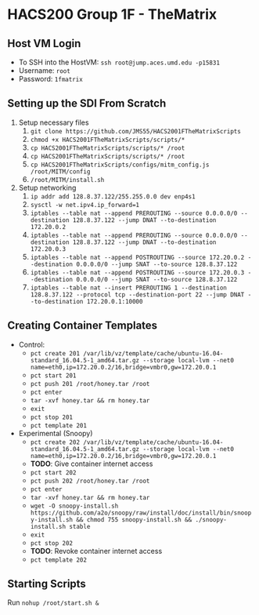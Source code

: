 # HACS200 Group 1F - TheMatrix

## Host VM Login
* To SSH into the HostVM: `ssh root@jump.aces.umd.edu -p15831`
* Username: `root`
* Password: `1fmatrix`

## Setting up the SDI From Scratch
1. Setup necessary files
    1. `git clone https://github.com/JMS55/HACS2001FTheMatrixScripts`
    2. `chmod +x HACS2001FTheMatrixScripts/scripts/*`
    3. `cp HACS2001FTheMatrixScripts/scripts/* /root`
    4. `cp HACS2001FTheMatrixScripts/scripts/* /root`
    5. `cp HACS2001FTheMatrixScripts/configs/mitm_config.js /root/MITM/config`
    6. `/root/MITM/install.sh`
1. Setup networking
    1. `ip addr add 128.8.37.122/255.255.0.0 dev enp4s1`
    2. `sysctl -w net.ipv4.ip_forward=1`
    3. `iptables --table nat --append PREROUTING --source 0.0.0.0/0 --destination 128.8.37.122 --jump DNAT --to-destination 172.20.0.2`
    4. `iptables --table nat --append PREROUTING --source 0.0.0.0/0 --destination 128.8.37.122 --jump DNAT --to-destination 172.20.0.3`
    5. `iptables --table nat --append POSTROUTING --source 172.20.0.2 --destination 0.0.0.0/0 --jump SNAT --to-source 128.8.37.122`
    6. `iptables --table nat --append POSTROUTING --source 172.20.0.3 --destination 0.0.0.0/0 --jump SNAT --to-source 128.8.37.122`
    7. `iptables --table nat --insert PREROUTING 1 --destination 128.8.37.122 --protocol tcp --destination-port 22 --jump DNAT --to-destination 172.20.0.1:10000`

## Creating Container Templates
* Control:
    * `pct create 201 /var/lib/vz/template/cache/ubuntu-16.04-standard_16.04.5-1_amd64.tar.gz --storage local-lvm --net0 name=eth0,ip=172.20.0.2/16,bridge=vmbr0,gw=172.20.0.1`
    * `pct start 201`
    * `pct push 201 /root/honey.tar /root`
    * `pct enter`
    * `tar -xvf honey.tar && rm honey.tar`
    * `exit`
    * `pct stop 201`
    * `pct template 201`
* Experimental (Snoopy)
    * `pct create 202 /var/lib/vz/template/cache/ubuntu-16.04-standard_16.04.5-1_amd64.tar.gz --storage local-lvm --net0 name=eth0,ip=172.20.0.2/16,bridge=vmbr0,gw=172.20.0.1`
    * **TODO**: Give container internet access
    * `pct start 202`
    * `pct push 202 /root/honey.tar /root`
    * `pct enter`
    * `tar -xvf honey.tar && rm honey.tar`
    * `wget -O snoopy-install.sh https://github.com/a2o/snoopy/raw/install/doc/install/bin/snoopy-install.sh && chmod 755 snoopy-install.sh && ./snoopy-install.sh stable`
    * `exit`
    * `pct stop 202`
    * **TODO**: Revoke container internet access
    * `pct template 202`

## Starting Scripts
Run `nohup /root/start.sh &`
